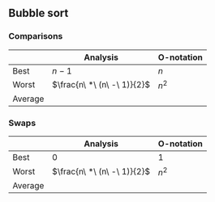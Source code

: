 
## Bubble sort
### Comparisons
| | Analysis | O-notation |
| --- | --- | --- |
| Best | $n\ -\ 1$ | $n$ |
| Worst | $\frac{n\ *\ (n\ -\ 1)}{2}$ | $n^2$ |
| Average | 

### Swaps
| | Analysis | O-notation |
| --- | --- | --- |
| Best | $0$ | $1$ |
| Worst | $\frac{n\ *\ (n\ -\ 1)}{2}$ | $n^2$ |
| Average | 
